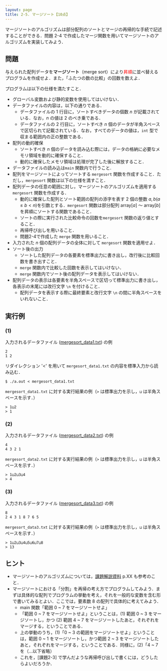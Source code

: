 ```yaml
---
layout: page
title: 2-5. マージソート【10点】
---
```


マージソートのアルゴリズムは部分配列のソートとマージの再帰的な手続で記述することができる．問題 2-4 で作成したマージ関数を用いてマージソートのアルゴリズムを実装してみよう．

## 問題
与えられた配列データを**マージソート**（merge sort）により<font color="red">昇順</font>に並べ替えるプログラムを作成せよ．また，「ふたつの数の比較」の回数を数えよ．

プログラムは以下の仕様を満たすこと．

- グローバル変数および静的変数を使用してはいけない．
- データファイルの内容は，以下の通りである．
  - データファイルの 1 行目に，ソートすべきデータの個数 $n$ が記載されている．なお，$n$ の値は 2 のべき乗である．
  - データファイルの 2 行目に，ソートすべき $n$ 個のデータが半角スペースで区切られて記載されている．なお，すべてのデータの値は，`int` 型で収まる範囲内の正の整数である．
- 配列の動的確保
  - ソートすべき $n$ 個のデータを読み込む際には，データの格納に必要なメモリ領域を動的に確保すること．
  - 動的に確保したメモリ領域は処理が完了した後に解放すること．
- データファイルの読み込は`main` 関数内で行うこと.
- 配列をマージソートによってソートする `mergesort` 関数を作成すること．ただし，`mergesort` 関数は以下の仕様を満すこと．
- 配列データの任意の範囲に対し，マージソートのアルゴリズムを適用する `mergesort` 関数を作成する．
  - 動的に確保した配列とソート範囲の配列の添字を表す 2 個の整数 $a,b (a \leq b<n)$を引数とする．`mergesort` 関数は部分配列 array[$a$] 〜 array[$b$] を昇順にソートする関数であること．
  - ソートの際に実行された比較命令の回数を`mergesort` 関数の返り値とすること．
  - 再帰呼び出しを用いること．
  - 問題2-4で作成した `merge` 関数を用いること．
- 入力された $n$ 個の配列データの全体に対して `mergesort` 関数を適用せよ．
- ソート後の出力
    - ソートした配列データの各要素を標準出力に書き出し，改行後に比較回数を書き出すこと．
	- `merge` 関数内で比較した回数を表示してはいけない．
    - `merge` 関数内でソート後の配列データを表示してはいけない．
- 配列データの表示は各要素を半角スペースで区切って標準出力に書き出し，各表示の末尾には改行文字 `\n` を付けること．
	- 配列データを表示する際に最終要素と改行文字 `\n` の間に半角スペースをいれないこと．

## 実行例

### (1)

入力されるデータファイル ([mergesort_data1.txt](./mergesort_data1.txt)) の例

```
2
1 2
```


リダイレクション '<' を用いて `mergesort_data1.txt` の内容を標準入力から読み込む．

```
$ ./a.out < mergesort_data1.txt
```

`mergesort_data1.txt` に対する実行結果の例（`>` は標準出力を示し，`⊔` は半角スペースを示す．）

```
> 1⊔2
> 1
```

### (2)

入力されるデータファイル ([mergesort_data2.txt](./mergesort_data2.txt)) の例

```
4
4 3 2 1
```

`mergesort_data2.txt` に対する実行結果の例（`>` は標準出力を示し，`⊔` は半角スペースを示す．）

```
> 1⊔2⊔3⊔4
> 4
```

### (3)

入力されるデータファイル ([mergesort_data3.txt](./mergesort_data3.txt)) の例

```
8
2 4 3 1 8 7 6 5
```

`mergesort_data3.txt` に対する実行結果の例（`>` は標準出力を示し，`⊔` は半角スペースを示す．）

```
> 1⊔2⊔3⊔4⊔5⊔6⊔7⊔8
> 13
```

## ヒント

- マージソートのアルゴリズムについては，[課題解説資料](http://ecei-tohoku.github.io/ppa/tmp_kadai2_2017/kadai2-intro.pdf) p.XX も参考のこと．
- マージソートにおける「分割」を再帰の考え方でプログラムしてみよう．まずは具体的な配列でプログラムの挙動を考え，それを一般的な変数を含む形で書いてみるとよい．ここでは，要素数 8 の配列で具体的に考えてみよう．
    - main 関数「範囲 0 ~ 7 をマージソートせよ」
    - 「範囲 0 ~ 7 をマージソートせよ」ということは，(1) 範囲 0 ~ 3 をマージソートし，かつ (2) 範囲 4 ~ 7 をマージソートしたあと，それぞれをマージする，ということである．
    - 上の挙動のうち，(1)「0 ~ 3 の範囲をマージソートせよ」ということは，範囲 0 ~ 1 をマージソートし，かつ範囲 2 ~ 3 をマージソートしたあと，それぞれをマージする，ということである．同様に，(2)「4 ~ 7 を（...以下省略）
    - これを，[課題2-3] で学んだような再帰呼び出しで書くには，どうしたらよいだろうか．
